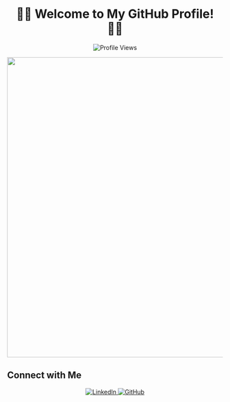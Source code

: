 <div align="center">
  <h1>👨‍💻 Welcome to My GitHub Profile! 👨‍💻</h1>
  <p><img src="https://komarev.com/ghpvc/?username=C00LPIXER&color=red" alt="Profile Views"></p>
</div>
<p align="center">
  <img src="https://github-profile-summary-cards.vercel.app/api/cards/profile-details?username=C00LPIXER&theme=github_dark&hide_border=true&title_color=FF0000&text_color=FF0000&border_color=FF0000" width="700"/>  
</p>

<!--
```javascript
(function introduce() {
  const profile = {
    name: "Amal Krishna",
    title: "Full-Stack Developer & Cybersecurity Researcher",
    location: "Kerala, India",
    skills: ["MERN Stack", "Network Security", "Penetration Tester", "Bug Hunting", "Secure Coding"],
    certifications: ["Certified Penetration Testing", "EC-Council Certified SOC Analyst"],
    interests: ["Building scalable applications", "Vulnerability discovery", "Offensive Security"],
  };
  console.log(`
    Hi, I'm ${profile.name}! 
    I'm a passionate ${profile.title} from ${profile.location} with expertise in:
    - ${profile.skills.join('\n    - ')}
  
    I love ${profile.interests[0]}, securing them through ${profile.interests[1]}, 
    and diving into ${profile.interests[2]}.
  
    ${profile.certifications.join(' | ')}
  `);
})();
```

## ⚙️ Tools & Technologies

### Programming Languages
![JavaScript](https://img.shields.io/badge/-JavaScript-333?style=flat&logo=javascript)
![TypeScript](https://img.shields.io/badge/-TypeScript-333?style=flat&logo=typescript)
![HTML5](https://img.shields.io/badge/-HTML5-333?style=flat&logo=html5)
![CSS3](https://img.shields.io/badge/-CSS3-333?style=flat&logo=css3)
![C](https://img.shields.io/badge/-C-333?style=flat&logo=c)

### Development Tools
![MongoDB](https://img.shields.io/badge/-MongoDB-333?style=flat&logo=mongodb)
![Express](https://img.shields.io/badge/-Express.js-333?style=flat&logo=express)
![Node.js](https://img.shields.io/badge/-Node.js-333?style=flat&logo=node.js)
![React](https://img.shields.io/badge/-React-333?style=flat&logo=react)
![Angular](https://img.shields.io/badge/-Angular-333?style=flat&logo=angular)
![VSCode](https://img.shields.io/badge/-VSCode-333?style=flat&logo=visual-studio-code)

### Security Tools
![Metasploit](https://img.shields.io/badge/-Metasploit-333?style=flat&logo=metasploit)
![Wireshark](https://img.shields.io/badge/-Wireshark-333?style=flat&logo=wireshark)
![Nmap](https://img.shields.io/badge/-Nmap-333?style=flat&logo=nmap)
![Burp Suite](https://img.shields.io/badge/-Burp%20Suite-333?style=flat&logo=burp-suite)

## 📊 GitHub Analytics

<div align="center">
  <img src="https://github-readme-stats.vercel.app/api?username=C00LPIXER&show_icons=true&count_private=true&hide_border=true&title_color=FF0000&icon_color=FF0000&text_color=FF0000&bg_color=0D1117" alt="GitHub Stats" width="465"/>
  
  <img src="https://github-readme-streak-stats.herokuapp.com/?user=C00LPIXER&stroke=FF0000&background=0D1117&ring=FF0000&fire=FF0000&currStreakNum=FF0000&currStreakLabel=FF0000&sideNums=FF0000&sideLabels=FF0000&dates=FF0000&hide_border=true" width="465"/>
  
  <img src="https://github-readme-stats.vercel.app/api/top-langs/?username=C00LPIXER&layout=compact&hide_border=true&title_color=FF0000&text_color=FF0000&bg_color=0D1117" width="355"/>

  <img src="https://github-readme-activity-graph.vercel.app/graph?username=C00LPIXER&bg_color=0D1117&color=FF0000&line=FF0000&point=FF0000&area=true&hide_border=true" width="700"/>
</div> -->

## Connect with Me
<div align="center">
  <a href="https://www.linkedin.com/in/amalkrishanp">
    <img src="https://img.shields.io/badge/-LinkedIn-333?style=flat&logo=linkedin" alt="LinkedIn">
  </a>
  <a href="https://github.com/C00LPIXER">
    <img src="https://img.shields.io/badge/-GitHub-333?style=flat&logo=github" alt="GitHub">
  </a>
</div>
